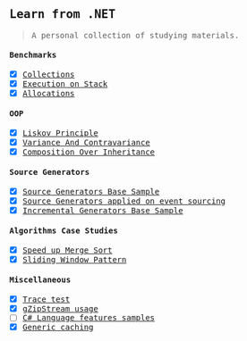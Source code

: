 <samp>

Learn from .NET 
---
> A personal collection of studying materials.

#### Benchmarks

- [x] [Collections](./benchmarks/FrozenCollectionsBmk) 
- [x] [Execution on Stack](./benchmarks/StackExecutingBmk)
- [x] [Allocations](./benchmarks/StackAlloc)

#### OOP

- [x] [Liskov Principle](./oop-theory/lsp)
- [x] [Variance And Contravariance](./oop-theory/VarianceAndControvariance)
- [x] [Composition Over Inheritance](./oop-theory/CompositionOverInheritance)

#### Source Generators

- [x] [Source Generators Base Sample](./source-generators/SourceGeneratorSample)
- [x] [Source Generators applied on event sourcing](./source-generators/EventSourcingSourceGenerator)
- [x] [Incremental Generators Base Sample](./source-generators/IncrementalGeneratorSample)

#### Algorithms Case Studies

- [x] [Speed up Merge Sort](./algorithms-case-studies/Sorting/MergeSort.cs)
- [x] [Sliding Window Pattern](./algorithms-case-studies/Patterns/SlidingWindowSample)

#### Miscellaneous

- [x] [Trace test](./miscellaneous/TraceTesting)
- [x] [gZipStream usage](./miscellaneous/CompressionSample)
- [ ] [C# Language features samples](./miscellaneous/LangFeaturesSamples)
- [x] [Generic caching](./miscellaneous/TransparentCache)

</samp>